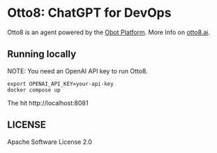 # Otto8: ChatGPT for DevOps

Otto8 is an agent powered by the [Obot Platform](https://github.com/obot-platform/obot). More Info on [otto8.ai](https://otto8.ai).

## Running locally

NOTE: You need an OpenAI API key to run Otto8.

```shell
export OPENAI_API_KEY=your-api-key
docker compose up
```

The hit http://localhost:8081

## LICENSE

Apache Software License 2.0